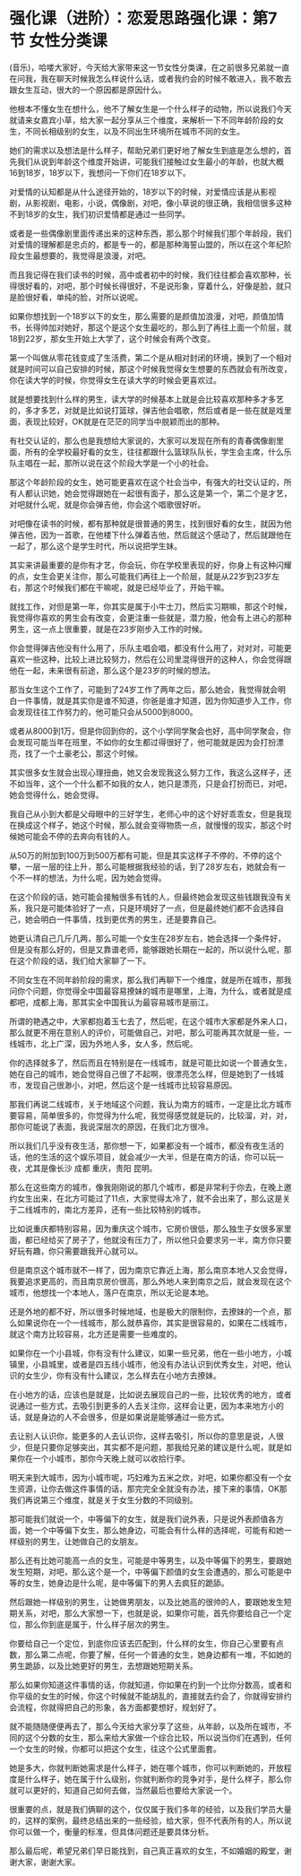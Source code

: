 # 强化课（进阶）：恋爱思路强化课：第7节 女性分类课

(音乐)，哈喽大家好，今天给大家带来这一节女性分类课，在之前很多兄弟就一直在问我，我在聊天时候我怎么样说什么话，或者我约会的时候不敢进入，我不敢去跟女生互动，很大的一个原因都是原因什么。

他根本不懂女生在想什么，他不了解女生是一个什么样子的动物，所以说我们今天就请来女嘉宾小草，给大家一起分享从三个维度，来解析一下不同年龄阶段的女生，不同长相级别的女生，以及不同出生环境所在城市不同的女生。

她们的需求以及想法是什么样子，帮助兄弟们更好地了解女生到底是怎么想的，首先我们从说到年龄这个维度开始讲，可能我们接触过女生最小的年龄，也就大概16到18岁，18岁以下，我想问一下你们在18岁以下。

对爱情的认知都是从什么途径开始的，18岁以下的时候，对爱情应该是从影视剧，从影视剧，电影，小说，偶像剧，对吧，像小草说的很正确，我相信很多这种不到18岁的女生，我们初识爱情都是通过一些同学。

或者是一些偶像剧里面传递出来的这种东西，那么那个时候我们那个年龄段，我们对爱情的理解都是忠贞的，都是专一的，都是那种海誓山盟的，所以在这个年纪阶段女生最想要的，我觉得是浪漫，对吧。

而且我记得在我们读书的时候，高中或者初中的时候，我们往往都会喜欢那种，长得很好看的，对吧，那个时候长得很好，不是说形象，穿着什么，好像是脸，就只是脸很好看，单纯的脸，对所以说呢。

如果你想找到一个18岁以下的女生，那么需要的是颜值加浪漫，对吧，颜值加情书，长得帅加对她好，那这个是这个女生最吃的，那么到了再往上面一个阶层，就18到22岁，那女生开始上大学了，这个时候会有两个改变。

第一个叫做从零花钱变成了生活费，第二个是从相对封闭的环境，换到了一个相对就是时间可以自己安排的时候，那这个时候我觉得女生想要的东西就会有所改变，你在读大学的时候，你觉得女生在读大学的时候会更喜欢过。

就是想要找到什么样的男生，读大学的时候基本上就是会比较喜欢那种多才多艺的，多才多艺，对就是比如说打篮球，弹吉他会唱歌，然后或者是一些在就是戏里面，表现比较好，OK就是在茫茫的同学当中脱颖而出的那种。

有社交认证的，那么也是我想给大家说的，大家可以发现在所有的青春偶像剧里面，所有的全学校最好看的女生，往往都跟什么篮球队队长，学生会主席，什么乐队主唱在一起，那所以说在这个阶段大学是一个小的社会。

那这个年龄阶段的女生，她可能更喜欢在这个社会当中，有强大的社交认证的，所有人都认识她，她会觉得跟她在一起很有面子，那么这是第一个，第二个是才艺，对吧就什么呢，就是你会弹吉他，你会这个唱歌很好听。

对吧像在读书的时候，都有那种就是很普通的男生，找到很好看的女生，就因为他弹吉他，因为一首歌，在他楼下什么弹着吉他，然后就这个感动了，然后就跟他在一起了，那么这个是学生时代，所以说把学生妹。

其实来讲最重要的是你有才艺，你会玩，你在学校里表现的好，你身上有这种闪耀的点，女生会更关注你，那么可能我们再往上一个阶层，就是从22岁到23岁左右，那这个时候我们都在干嘛呢，就是已经毕业了，开始干嘛。

就找工作，对但是第一年，你其实是属于小牛士刀，然后实习期嘛，那这个时候，我觉得你喜欢的男生会有改变，会更注重一些就是，潜力股，他会有上进心的那种男生，这一点上很重要，就是在23岁刚步入工作的时候。

你会觉得弹吉他没有什么用了，乐队主唱会唱，都没有什么用了，对对对，可能更喜欢一些这种，比较上进比较努力，然后在公司里混得很开的这种人，你会觉得跟他在一起，未来很有前途，那么这个是23岁的时候的想法。

那当女生这个工作了，可能到了24岁工作了两年之后，那么她会，我觉得就会明白一件事情，就是其实你是谁不知道，你爸是谁才知道，因为你知道步入工作，你会发现往往工作努力的，他可能只会从5000到8000。

或者从8000到1万，但是你回到你的，这个小学同学聚会也好，高中同学聚会，你会发现可能当年在班里，不如你的女生都过得很好了，他可能就是因为会打扮漂亮，找了一个土豪老公，那这个时候。

其实很多女生就会出现心理扭曲，她又会发现我这么努力工作，我这么这样子，还不如当年，这个一个什么都不如我的女人，她只是漂亮，只是会打扮而已，对吧，她会觉得什么，她会觉得。

我自己从小到大都是父母眼中的三好学生，老师心中的这个好好乖乖女，但是我现在换成这个样子，她这个时候，那么就会变得物质一点，就慢慢的现实，那这个时候她可能会不停的去奔向有钱的人。

从50万的附加到100万到500万都有可能，但是其实这样子不停的，不停的这个攀，一层一层的往上升，那么可能根据我经验的话，到了28岁左右，她就会有一个不一样的想法，为什么呢，因为她会觉得。

在这个阶段的话，她可能会接触很多有钱的人，但最终她会发现这些钱跟我没有关系，我只是可能体验好了一点，只是环境好了一点，但是最终她们都不会选择自己，她会明白一件事情，找到更优秀的男生，还是要靠自己。

她更认清自己几斤几两，那么可能一个女生在28岁左右，她会选择一个条件好，但是没有那么好的，但是又靠谱老师，能够跟她长期在一起的，所以说什么呢，那在这个阶段的话，我们给大家聊了一下。

不同女生在不同年龄阶段的需求，那么我们再聊下一个维度，就是所在城市，那我问你个问题，你觉得全中国最容易撩妹的城市是哪里，上海，为什么，或者就是成都吧，成都上海，那其实全中国我认为最容易城市是丽江。

所谓的艳遇之中，大家都抱着玉七去了，然后呢，在这个城市大家都是外来人口，那么就更不用在意别人的评价，可能做自己，对吧，那么可能再其次就是一些，一线城市，北上广深，因为外地人多，女人多，然后呢。

你的选择就多了，然后而且在特别是在一线城市，就是可能比如说一个普通女生，她在自己的城市，她会觉得自己很了不起啊，很漂亮怎么样，但是她到了一线城市，发现自己很渺小，对吧，然后这个是一线城市比较容易原因。

那我们再说二线城市，关于地域这个问题，我认为南方的城市，一定是比北方城市要容易，简单很多的，你觉得为什么呢，我觉得感觉就是玩的，比较溜，对，对，那你可能说了表面，我说深层次的原因，在我们北方很冷。

所以我们几乎没有夜生活，那你想一下，如果都没有一个城市，都没有夜生活的话，他的生活的这个娱乐项目，就会减少一大半，但是在南方的话，你可以玩一夜，尤其是像长沙 成都 重庆，贵阳 昆明。

那么在这些南方的城市，像我刚刚说的那几个城市，都是非常利于你去，在晚上邀约女生出来，在北方可能过了11点，大家觉得太冷了，就不会出来了，那么这是关于二线城市的，南北方差异，还有一些比较特别的城市。

比如说重庆都特别容易，因为重庆这个城市，它房价很低，那么独生子女很多家里面，都已经给买了房子了，他就没有压力了，所以他只会要求另一半，南方你只要好玩有趣，你只需要跟我开心就可以。

但是南京这个城市就不一样了，因为南京它靠近上海，那么南京本地人又会觉得，我要追求更高的，而且南京房价很高，那么外地人来到南京之后，就会发现在这个城市，他想找一个本地人，落户在南京，所以无论是本地。

还是外地的都不好，所以很多时候地域，也是极大的限制你，去撩妹的一个点，那么如果说你在一个一线城市，那么就恭喜你，其实是很容易的，如果在二线城市，就这个南方比较容易，北方还是需要一些难度的。

如果你在一个小县城，你有没有什么建议，如果一些兄弟，他在一些小地方，小城镇里，小县城里，或者是四五线小城市，他没有办法认识到优秀女生，对吧，他认识的女生少，你有没有什么建议，怎么样去在小地方去撩妹。

在小地方的话，应该也是就是，比如说去展现自己的一些，比较优秀的地方，或者说通过一些方式，去吸引到更多的人去关注你，这样会让更，因为本来地方小的话，就是身边的人不会很多，但是如果说是能够通过一些方式。

去让别人认识你，能更多的人去认识你，这样去吸引，所以你的意思是说，人很少，但是只要你足够突出，其实都不是问题，那我给兄弟的建议是什么呢，就是如果你在一个小城市，那你今天晚上就可以收拾行李。

明天来到大城市，因为小城市呢，巧妇难为五米之炊，对吧，如果你都没有一个女生资源，让你去做这件事情的话，那完完全全就没有办法，接下来的事情，OK那我们再说第三个维度，就是关于女生分数的不同级别。

那可能我们就说一个，中等偏下的女生，就是我们说外表，只是说外表颜值各方面，她一个中等偏下女生，那么她身边，可能会有什么样的选择呢，可能有和她一样级别的男生，让她做自己的女朋友。

那么还有比她可能高一点的女生，可能是中等男生，以及中等偏下的男生，要跟她发生短期，对吧，那么这个是一个，中等偏下颜值的女生会遭遇的，那么可能是中等的女生，她身边是什么呢，是中等偏下的男人去疯狂的跪舔。

然后跟她一样级别的男生，让她做男朋友，以及比她高的很帅的人，要跟她发生短期关系，对吧，那么大家想一下，也就是说，如果你可能，首先你要给自己一个定位，那么你到底是属于，什么样子层次的男生。

你要给自己一个定位，到底你应该去匹配到，什么样的女生，你自己心里要有点数，那么第二点呢，你要了解，任何一个普通的女生，她身边都有一堆，不如她的男生跪舔，以及比她更好的男生，去想跟她短期关系。

那么如果你知道这件事情的话，你就知道，你如果在约到一个比你分数高，或者和你平级的女生的时候，你这个时候就不能胡乱的，直接就去约会了，你就得安排约会流程，你就得把自己的形象，各方面都要想好，规划好了。

就不能随随便便再去了，那么今天给大家分享了这些，从年龄，以及所在城市，不同的这个分数的女生，那么来给大家做一个综合比较，所以说当你们在遇到，任何一个女生的时候，你都可以把这个女生，往这个公式里面套。

她是多大，你就判断她需求是什么样子，她在哪个城市，你可以判断她的，开放程度是什么样子，她在属于什么级别，你就判断你的竞争对手，是什么样子，那么你就可以更好的，知道自己如何去做，当然最后也要给大家说一个。

很重要的点，就是我们俩聊的这个，仅仅属于我们多年的经验，以及我们学员大量的，这样的案例，最终总结出来的一些经验，给大家，但不代表所有的人，所以说你可以做一个，衡量的标准，但具体问题还是要具体分析。

那么最后呢，希望兄弟们早日能找到，自己真正喜欢的女生，不如婚姻的殿堂，谢谢大家，谢谢大家。